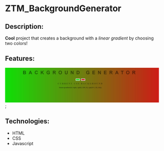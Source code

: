 # ZTM_BackgroundGenerator

## Description:
**Cool** project that creates a background with a *linear gradient* by choosing two colors!

## Features:
![Project Screenshot](bkGenerator.jpg);

## Technologies:
* HTML
* CSS
* Javascript